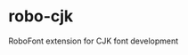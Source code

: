 # robo-cjk
RoboFont extension for CJK font development



<!--stackedit_data:
eyJoaXN0b3J5IjpbNzI0MjUzOTE3LDM2MDY0ODMwMywyMDQ1ND
A0Mjc1LC0yNDU1NTY5NTddfQ==
-->